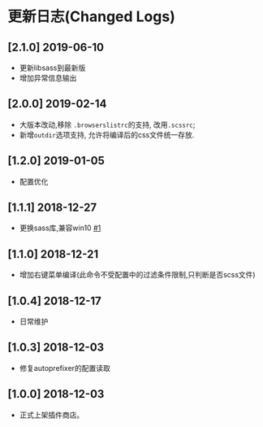 # 更新日志(Changed Logs)

## [2.1.0] 2019-06-10
- 更新libsass到最新版
- 增加异常信息输出


## [2.0.0] 2019-02-14
- 大版本改动,移除 `.browserslistrc`的支持, 改用`.scssrc`;
- 新增`outdir`选项支持, 允许将编译后的css文件统一存放.


## [1.2.0] 2019-01-05
- 配置优化


## [1.1.1] 2018-12-27
- 更换sass库,兼容win10 [#1](https://github.com/yutent/scss-to-css/issues/1)


## [1.1.0] 2018-12-21
- 增加右键菜单编译(此命令不受配置中的过滤条件限制,只判断是否scss文件)


## [1.0.4] 2018-12-17
- 日常维护


## [1.0.3] 2018-12-03
- 修复autoprefixer的配置读取


## [1.0.0] 2018-12-03
- 正式上架插件商店。